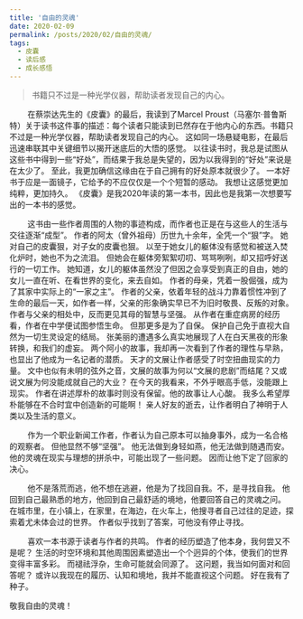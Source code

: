 ```yaml
---
title: '自由的灵魂'
date: 2020-02-09
permalink: /posts/2020/02/自由的灵魂/
tags:
  - 皮囊
  - 读后感
  - 成长感悟
---
```


> 书籍只不过是一种光学仪器，帮助读者发现自己的内心。

&emsp;&emsp;&nbsp;在蔡崇达先生的《皮囊》的最后，我读到了Marcel Proust（马塞尔·普鲁斯特）关于读书这件事的描述：每个读者只能读到已然存在于他内心的东西。书籍只不过是一种光学仪器，帮助读者发现自己的内心。
这如同一场悬疑电影，在最后迅速串联其中关键细节以揭开迷底后的大悟的感觉。
以往读书时，我总是试图从这些书中得到一些“好处”，而结果于我总是失望的，因为以我得到的“好处”来说是在太少了。
至此，我更加确信这缘由在于自己拥有的好处原本就很少了。
一本好书于应是一面镜子，它给予的不应仅仅是一个个短暂的感动。
我想让这感觉更加纯粹，更加持久。
《皮囊》是我2020年读的第一本书，因此也是我第一次想要写出的一本书的感觉。

&emsp;&emsp;&nbsp;这书由一些作者周围的人物的事迹构成，而作者也正是在与这些人的生活与交往逐渐“成型”。
作者的阿太（曾外祖母）历世九十余年，全凭一个“狠”字。
她对自己的皮囊狠，对子女的皮囊也狠。
以至于她女儿的躯体没有感觉和被送入焚化炉时，她也不为之流泪。
但她会在躯体旁絮絮叨叨、骂骂咧咧，却又招呼好送行的一切工作。
她知道，女儿的躯体虽然没了但因之会享受到真正的自由，她的女儿一直在听、在看世界的变化，来去自如。
作者的母亲，凭着一股倔强，成为了其家中实际上的“一家之主”。
作者的父亲，依着年轻的战斗力靠着惯性冲到了生命的最后一天，如作者一样，父亲的形象确实早已不为旧时敬畏、反叛的对象。作者与父亲的相处中，反而更见其母的智慧与坚强。
从作者在重症病房的经历看，作者在中学便试图参悟生命。
但那更多是为了自保。
保护自己免于直视大自然为一切生灵设定的结局。
张美丽的遭遇多么真实地展现了人在白天黑夜的形象转换，和我们的虚妄。
两个阿小的故事，我却再一次看到了作者的理性与早熟，也显出了他成为一名记者的潜质。
天才的文展让作者感受了时空扭曲现实的力量。
文中也似有未明的弦外之音，文展的故事为何以“文展的悲剧”而结尾？又或说文展为何没能成就自己的大业？
在今天的我看来，不外乎眼高手低，没能跟上现实。
作者在讲述厚朴的故事时则没有保留。他的故事让人心酸。
我多么希望厚朴能够在不合时宜中创造新的可能啊！
亲人好友的逝去，让作者明白了神明于人类以及生活的意义。

&emsp;&emsp;&nbsp;作为一个职业新闻工作者，作者认为自己原本可以抽身事外，成为一名合格的观察者。
但他显然不够“坚强”。
他无法做到身轻如燕，他无法做到随遇而安。
他的灵魂在现实与理想的拼杀中，可能出现了一些问题。
因而让他下定了回家的决心。

&emsp;&emsp;&nbsp;他不是落荒而逃，他不想在逃避，他是为了找回自我。不，是寻找自我。
他回到自己最熟悉的地方，他回到自己最舒适的境地，他要回答自己的灵魂之问。
在城市里，在小镇上，在家里，在海边，在火车上，他搜寻者自己过往的足迹，探索着尤未体会过的世界。
作者似乎找到了答案，可他没有停止寻找。

&emsp;&emsp;&nbsp;喜欢一本书源于读者与作者的共鸣。
作者的经历塑造了他本身，我何尝又不是呢？
生活的时空环境和其他周围因素塑造出一个个迥异的个体，使我们的世界变得丰富多彩。
而褪祛浮杂，生命可能就会同源了。
这问题，我当如何面对和回答呢？
或许以我现在的履历、认知和境地，我并不能直视这个问题。
好在我有了种子。

敬我自由的灵魂！

>

